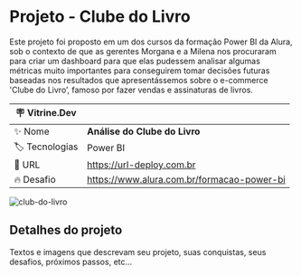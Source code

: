# Projeto - Clube do Livro

Este projeto foi proposto em um dos cursos da formação Power BI da Alura, sob o contexto de que as gerentes Morgana e a Milena nos procuraram para criar um dashboard para que elas pudessem analisar algumas métricas muito importantes para conseguirem tomar decisões futuras baseadas nos resultados que apresentássemos sobre o e-commerce 'Clube do Livro’, famoso por fazer vendas e assinaturas de livros.

| :placard: Vitrine.Dev |     |
| -------------  | --- |
| :sparkles: Nome        | **Análise do Clube do Livro**
| :label: Tecnologias | Power BI
| :rocket: URL         | https://url-deploy.com.br
| :fire: Desafio     | https://www.alura.com.br/formacao-power-bi

<!-- Inserir imagem com a #vitrinedev ao final do link -->
![club-do-livro](https://user-images.githubusercontent.com/67301805/189974703-e68c2f95-d623-41fe-9ad9-9aef56503524.jpg)


## Detalhes do projeto

Textos e imagens que descrevam seu projeto, suas conquistas, seus desafios, próximos passos, etc...
